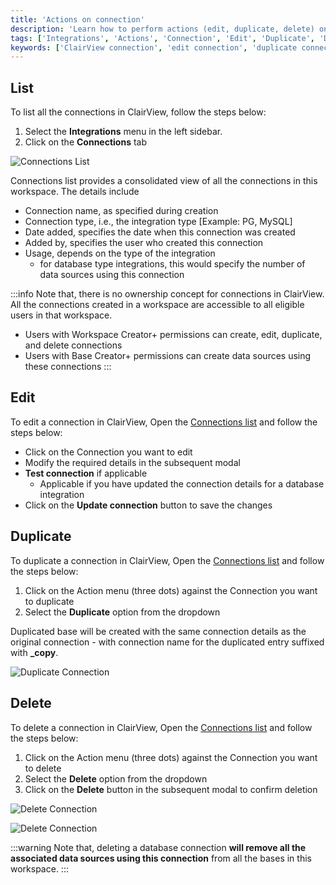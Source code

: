 ```yaml
---
title: 'Actions on connection'
description: 'Learn how to perform actions (edit, duplicate, delete) on a connection in ClairView.'
tags: ['Integrations', 'Actions', 'Connection', 'Edit', 'Duplicate', 'Delete']
keywords: ['ClairView connection', 'edit connection', 'duplicate connection', 'delete connection']
---
```


## List
To list all the connections in ClairView, follow the steps below:
1. Select the **Integrations** menu in the left sidebar.
2. Click on the **Connections** tab

![Connections List](/img/v2/integrations/connections-list.png)

Connections list provides a consolidated view of all the connections in this workspace. The details include
- Connection name, as specified during creation
- Connection type, i.e., the integration type [Example: PG, MySQL]
- Date added, specifies the date when this connection was created
- Added by, specifies the user who created this connection
- Usage, depends on the type of the integration
  - for database type integrations, this would specify the number of data sources using this connection

:::info
Note that, there is no ownership concept for connections in ClairView. All the connections created in a workspace are accessible to all eligible users in that workspace.
- Users with Workspace Creator+ permissions can create, edit, duplicate, and delete connections
- Users with Base Creator+ permissions can create data sources using these connections
:::


## Edit
To edit a connection in ClairView, Open the [Connections list](#list) and follow the steps below:
- Click on the Connection you want to edit
- Modify the required details in the subsequent modal
- **Test connection** if applicable 
  - Applicable if you have updated the connection details for a database integration
- Click on the **Update connection** button to save the changes

## Duplicate

To duplicate a connection in ClairView, Open the [Connections list](#list) and follow the steps below:
1. Click on the Action menu (three dots) against the Connection you want to duplicate
2. Select the **Duplicate** option from the dropdown

Duplicated base will be created with the same connection details as the original connection - with connection name for the duplicated entry suffixed with **_copy**.
  
![Duplicate Connection](/img/v2/integrations/connection-list-actions.png)
  
## Delete

To delete a connection in ClairView, Open the [Connections list](#list) and follow the steps below:
1. Click on the Action menu (three dots) against the Connection you want to delete
2. Select the **Delete** option from the dropdown
3. Click on the **Delete** button in the subsequent modal to confirm deletion
  
![Delete Connection](/img/v2/integrations/connection-list-actions.png)  
  
![Delete Connection](/img/v2/integrations/connections-delete-confirmation.png)

:::warning
Note that, deleting a database connection **will remove all the associated data sources using this connection** from all the bases in this workspace.
:::